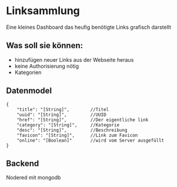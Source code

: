 # Linksammlung

Eine kleines Dashboard das heufig benötigte Links grafisch darstellt

## Was soll sie können:

- hinzufügen neuer Links aus der Webseite heraus
- keine Authorisierung nötig
- Kategorien

## Datenmodel

```
{
    "title": "[String]",        //Titel
    "uuid": "[String]",         //UUID
    "href": "[String]",         //Der eigentliche link 
    "category": "[String]",     //Kategorie
    "desc": "[String]",         //Beschreibung
    "favicon": "[String]",      //Link zum Favicon
    "online": "[Boolean]"       //wird vom Server ausgefüllt
}
```

## Backend

Nodered mit mongodb

